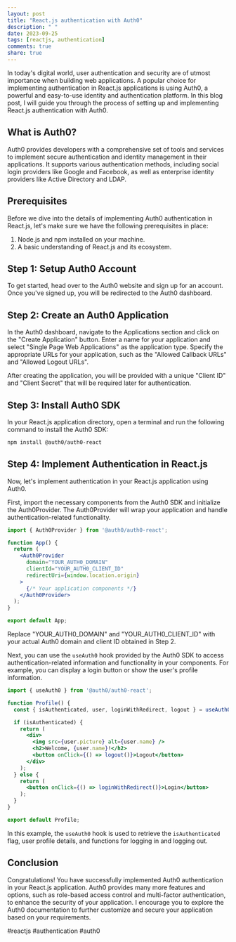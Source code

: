 ```yaml
---
layout: post
title: "React.js authentication with Auth0"
description: " "
date: 2023-09-25
tags: [reactjs, authentication]
comments: true
share: true
---
```


In today's digital world, user authentication and security are of utmost importance when building web applications. A popular choice for implementing authentication in React.js applications is using Auth0, a powerful and easy-to-use identity and authentication platform. In this blog post, I will guide you through the process of setting up and implementing React.js authentication with Auth0.

## What is Auth0?

Auth0 provides developers with a comprehensive set of tools and services to implement secure authentication and identity management in their applications. It supports various authentication methods, including social login providers like Google and Facebook, as well as enterprise identity providers like Active Directory and LDAP.

## Prerequisites

Before we dive into the details of implementing Auth0 authentication in React.js, let's make sure we have the following prerequisites in place:

1. Node.js and npm installed on your machine.
2. A basic understanding of React.js and its ecosystem.

## Step 1: Setup Auth0 Account

To get started, head over to the Auth0 website and sign up for an account. Once you've signed up, you will be redirected to the Auth0 dashboard.

## Step 2: Create an Auth0 Application

In the Auth0 dashboard, navigate to the Applications section and click on the "Create Application" button. Enter a name for your application and select "Single Page Web Applications" as the application type. Specify the appropriate URLs for your application, such as the "Allowed Callback URLs" and "Allowed Logout URLs".

After creating the application, you will be provided with a unique "Client ID" and "Client Secret" that will be required later for authentication.

## Step 3: Install Auth0 SDK

In your React.js application directory, open a terminal and run the following command to install the Auth0 SDK:

```bash
npm install @auth0/auth0-react
```

## Step 4: Implement Authentication in React.js

Now, let's implement authentication in your React.js application using Auth0. 

First, import the necessary components from the Auth0 SDK and initialize the Auth0Provider. The Auth0Provider will wrap your application and handle authentication-related functionality. 

```jsx
import { Auth0Provider } from '@auth0/auth0-react';

function App() {
  return (
    <Auth0Provider
      domain="YOUR_AUTH0_DOMAIN"
      clientId="YOUR_AUTH0_CLIENT_ID"
      redirectUri={window.location.origin}
    >
      {/* Your application components */}
    </Auth0Provider>
  );
}

export default App;
```

Replace "YOUR_AUTH0_DOMAIN" and "YOUR_AUTH0_CLIENT_ID" with your actual Auth0 domain and client ID obtained in Step 2.

Next, you can use the `useAuth0` hook provided by the Auth0 SDK to access authentication-related information and functionality in your components. For example, you can display a login button or show the user's profile information.

```jsx
import { useAuth0 } from '@auth0/auth0-react';

function Profile() {
  const { isAuthenticated, user, loginWithRedirect, logout } = useAuth0();

  if (isAuthenticated) {
    return (
      <div>
        <img src={user.picture} alt={user.name} />
        <h2>Welcome, {user.name}!</h2>
        <button onClick={() => logout()}>Logout</button>
      </div>
    );
  } else {
    return (
      <button onClick={() => loginWithRedirect()}>Login</button>
    );
  }
}

export default Profile;
```

In this example, the `useAuth0` hook is used to retrieve the `isAuthenticated` flag, user profile details, and functions for logging in and logging out. 

## Conclusion

Congratulations! You have successfully implemented Auth0 authentication in your React.js application. Auth0 provides many more features and options, such as role-based access control and multi-factor authentication, to enhance the security of your application. I encourage you to explore the Auth0 documentation to further customize and secure your application based on your requirements.

#reactjs #authentication #auth0